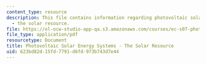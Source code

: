 ```yaml
---
content_type: resource
description: This file contains information regarding photovoltaic solar energy systems
  - the solar resource.
file: https://ol-ocw-studio-app-qa.s3.amazonaws.com/courses/ec-s07-photovoltaic-solar-energy-systems-fall-2004/623bd82d15fd7791d6fd973b743d7e44_MITEC_S07F04_1_solar.pdf
file_type: application/pdf
resourcetype: Document
title: Photovoltaic Solar Energy Systems - The Solar Resource
uid: 623bd82d-15fd-7791-d6fd-973b743d7e44
---
```

